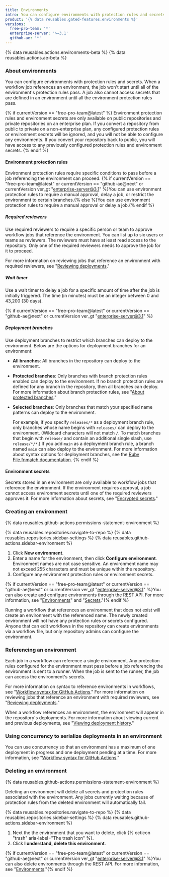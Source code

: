 ```yaml
---
title: Environments
intro: You can configure environments with protection rules and secrets. A workflow job can reference an environment to use the environment's protection rules and secrets.
product: '{% data reusables.gated-features.environments %}'
versions:
  free-pro-team: '*'
  enterprise-server: '>=3.1'
  github-ae: '*'
---
```


{% data reusables.actions.environments-beta %}
{% data reusables.actions.ae-beta %}

### About environments

You can configure environments with protection rules and secrets. When a workflow job references an environment, the job won't start until all of the environment's protection rules pass. A job also cannot access secrets that are defined in an environment until all the environment protection rules pass.

{% if currentVersion == "free-pro-team@latest" %}
Environment protection rules and environment secrets are only available on public repositories and private repositories on an enterprise plan. If you convert a repository from public to private on a non-enterprise plan, any configured protection rules or environment secrets will be ignored, and you will not be able to configure any environments. If you convert your repository back to public, you will have access to any previously configured protection rules and environment secrets.
{% endif %}

#### Environment protection rules

Environment protection rules require specific conditions to pass before a job referencing the environment can proceed. {% if currentVersion == "free-pro-team@latest" or currentVersion == "github-ae@next" or currentVersion ver_gt "enterprise-server@3.1" %}You can use environment protection rules to require a manual approval, delay a job, or restrict the environment to certain branches.{% else %}You can use environment protection rules to require a manual approval or delay a job.{% endif %}

##### Required reviewers

Use required reviewers to require a specific person or team to approve workflow jobs that reference the environment. You can list up to six users or teams as reviewers. The reviewers must have at least read access to the repository. Only one of the required reviewers needs to approve the job for it to proceed.

For more information on reviewing jobs that reference an environment with required reviewers, see "[Reviewing deployments](/actions/managing-workflow-runs/reviewing-deployments)."

##### Wait timer

Use a wait timer to delay a job for a specific amount of time after the job is initially triggered. The time (in minutes) must be an integer between 0 and 43,200 (30 days).

{% if currentVersion == "free-pro-team@latest" or currentVersion == "github-ae@next" or currentVersion ver_gt "enterprise-server@3.1" %}
##### Deployment branches

Use deployment branches to restrict which branches can deploy to the environment. Below are the options for deployment branches for an environment:

* **All branches**: All branches in the repository can deploy to the environment.
* **Protected branches**: Only branches with branch protection rules enabled can deploy to the environment. If no branch protection rules are defined for any branch in the repository, then all branches can deploy. For more information about branch protection rules, see "[About protected branches](/github/administering-a-repository/about-protected-branches)."
* **Selected branches**: Only branches that match your specified name patterns can deploy to the environment.

  For example, if you specify `releases/*` as a deployment branch rule, only branches whose name begins with `releases/` can deploy to the environment. (Wildcard characters will not match `/`. To match branches that begin with `release/` and contain an additional single slash, use `release/*/*`.) If you add `main` as a deployment branch rule, a branch named `main` can also deploy to the environment. For more information about syntax options for deployment branches, see the [Ruby File.fnmatch documentation](https://ruby-doc.org/core-2.5.1/File.html#method-c-fnmatch).
{% endif %}
#### Environment secrets

Secrets stored in an environment are only available to workflow jobs that reference the environment. If the environment requires approval, a job cannot access environment secrets until one of the required reviewers approves it. For more information about secrets, see "[Encrypted secrets](/actions/reference/encrypted-secrets)."

### Creating an environment

{% data reusables.github-actions.permissions-statement-environment %}

{% data reusables.repositories.navigate-to-repo %}
{% data reusables.repositories.sidebar-settings %}
{% data reusables.github-actions.sidebar-environment %}
1. Click **New environment**.
1. Enter a name for the environment, then click **Configure environment**. Environment names are not case sensitive. An environment name may not exceed 255 characters and must be unique within the repository.
1. Configure any environment protection rules or environment secrets.

{% if currentVersion == "free-pro-team@latest" or currentVersion == "github-ae@next" or currentVersion ver_gt "enterprise-server@3.1" %}You can also create and configure environments through the REST API. For more information, see "[Environments](/rest/reference/repos#environments)" and "[Secrets](/rest/reference/actions#secrets)."{% endif %}

Running a workflow that references an environment that does not exist will create an environment with the referenced name. The newly created environment will not have any protection rules or secrets configured. Anyone that can edit workflows in the repository can create environments via a workflow file, but only repository admins can configure the environment.

### Referencing an environment

Each job in a workflow can reference a single environment. Any protection rules configured for the environment must pass before a job referencing the environment is sent to a runner. When the job is sent to the runner, the job can access the environment's secrets.

For more information on syntax to reference environments in workflows, see "[Workflow syntax for GitHub Actions](/actions/reference/workflow-syntax-for-github-actions#jobsjob_idenvironment)." For more information on reviewing jobs that reference an environment with required reviewers, see "[Reviewing deployments](/actions/managing-workflow-runs/reviewing-deployments)."

When a workflow references an environment, the environment will appear in the repository's deployments. For more information about viewing current and previous deployments, see "[Viewing deployment history](/developers/overview/viewing-deployment-history)."

### Using concurrency to serialize deployments in an environment
You can use concurrency so that an environment has a maximum of one deployment in progress and one deployment pending at a time. For more information, see "[Workflow syntax for GitHub Actions](/actions/reference/workflow-syntax-for-github-actions#concurrency)."

### Deleting an environment

{% data reusables.github-actions.permissions-statement-environment %}

Deleting an environment will delete all secrets and protection rules associated with the environment. Any jobs currently waiting because of protection rules from the deleted environment will automatically fail.

{% data reusables.repositories.navigate-to-repo %}
{% data reusables.repositories.sidebar-settings %}
{% data reusables.github-actions.sidebar-environment %}
1. Next the the environment that you want to delete, click {% octicon "trash" aria-label="The trash icon" %}.
2. Click **I understand, delete this environment**.

{% if currentVersion == "free-pro-team@latest" or currentVersion == "github-ae@next" or currentVersion ver_gt "enterprise-server@3.1" %}You can also delete environments through the REST API. For more information, see "[Environments](/rest/reference/repos#environments)."{% endif %}
